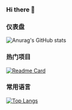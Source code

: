 ### Hi there 👋

### 仪表盘

![Anurag's GitHub stats](https://github-readme-stats.vercel.app/api?username=Waistu&show_icons=true&theme=blue-green)

### 热门项目

[![Readme Card](https://github-readme-stats.vercel.app/api/pin/?username=Waistu&repo=Wing)](https://github.com/anuraghazra/github-readme-stats)

### 常用语言

[![Top Langs](https://github-readme-stats.vercel.app/api/top-langs/?username=Waistu)](https://github.com/anuraghazra/github-readme-stats)

<!--
**Waistu/Waistu** is a ✨ _special_ ✨ repository because its `README.md` (this file) appears on your GitHub profile.

Here are some ideas to get you started:

- 🔭 I’m currently working on ...
- 🌱 I’m currently learning ...
- 👯 I’m looking to collaborate on ...
- 🤔 I’m looking for help with ...
- 💬 Ask me about ...
- 📫 How to reach me: ...
- 😄 Pronouns: ...
- ⚡ Fun fact: ...
-->
